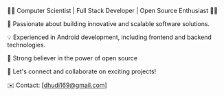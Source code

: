   👨‍💻 Computer Scientist | Full Stack Developer | Open Source Enthusiast 👩‍💻

🚀 Passionate about building innovative and scalable software solutions.

💡 Experienced in Android development, including frontend and backend technologies.

🔧 Strong believer in the power of open source

🌟 Let's connect and collaborate on exciting projects!

✉️ Contact: [dhudi169@gmail.com]
<!---
HaroonDhudi/HaroonDhudi is a ✨ special ✨ repository because its `README.md` (this file) appears on your GitHub profile.
You can click the Preview link to take a look at your changes.
--->

